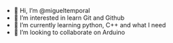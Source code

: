 - 👋 Hi, I’m @migueltemporal
- 👀 I’m interested in learn Git and Github
- 🌱 I’m currently learning python, C++ and what I need
- 💞️ I’m looking to collaborate on Arduino 
<!---
migueltemporal/migueltemporal is a ✨ special ✨ repository because its `README.md` (this file) appears on your GitHub profile.
You can click the Preview link to take a look at your changes.
--->
